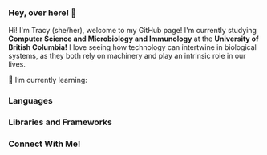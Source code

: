 ### Hey, over here! 👋

<!--
**tracy-l-a/tracy-l-a** is a ✨ _special_ ✨ repository because its `README.md` (this file) appears on your GitHub profile.

Here are some ideas to get you started:

- 🔭 I’m currently working on ...
- 🌱 I’m currently learning ...
- 👯 I’m looking to collaborate on ...
- 🤔 I’m looking for help with ...
- 💬 Ask me about ...
- 📫 How to reach me: ...
- 😄 Pronouns: ...
- ⚡ Fun fact: ...
-->

Hi! I'm Tracy (she/her), welcome to my GitHub page! I'm currently studying **Computer Science and Microbiology and Immunology** at the **University of British Columbia!** I love seeing how  technology can intertwine in biological systems, as they both rely on machinery and play an intrinsic role in our lives.  

📖 I’m currently learning: 

### Languages

### Libraries and Frameworks

### Connect With Me!


